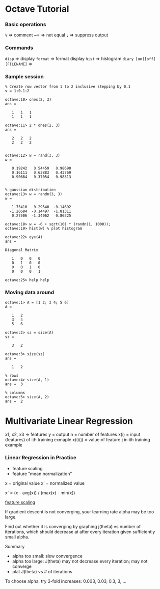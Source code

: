 
Octave Tutorial
===============

### Basic operations

`%` => comment
~=  => not equal
`;` => suppress output

### Commands

`disp` => display
`format` => format display
`hist` => histogram
`diary [on][off][FILENAME]` =>

### Sample session

```
% Create row vector from 1 to 2 inclusive stepping by 0.1
v = 1:0.1:2

octave:10> ones(2, 3)
ans =

   1   1   1
   1   1   1

octave:11> 2 * ones(2, 3)
ans =

   2   2   2
   2   2   2


octave:12> w = rand(3, 3)
w =

   0.19242   0.54459   0.98690
   0.16111   0.63883   0.43769
   0.90684   0.37054   0.98313


% gaussian distribution
octave:13> w = randn(3, 3)
w =

   1.75410   0.29540  -0.14692
  -1.26684  -0.14497  -1.81311
   0.27506  -1.34062   0.86325

octave:18> w = -6 + sqrt(10) * (randn(1, 1000));
octave:19> hist(w) % plot histogram

octave:22> eye(4)
ans =

Diagonal Matrix

   1   0   0   0
   0   1   0   0
   0   0   1   0
   0   0   0   1

octave:25> help help
```

### Moving data around

```
octave:1> A = [1 2; 3 4; 5 6]
A =

   1   2
   3   4
   5   6

octave:2> sz = size(A)
sz =

   3   2

octave:3> size(sz)
ans =

   1   2

% rows
octave:4> size(A, 1)
ans =  3

% columns
octave:5> size(A, 2)
ans =  2

```


Multivariate Linear Regression
==============================

x1, x2, x3 => features
y = output
n = number of features
x(i) = input (features) of ith training exmaple
x(i)(j) = value of feature j in ith training example

### Linear Regression in Practice
  * feature scaling
  * feature "mean normalization"

x = original value
x' = normalized value

x' = (x - avg(x)) / (max(x) - min(x))

[feature scaling](https://en.wikipedia.org/wiki/Feature_scaling)

If gradient descent is not converging, your learning rate
alpha may be too large.

Find out whether it is converging by graphing j(theta) vs
number of iterations, which should decrease at after every
iteration given sufficiently small alpha.

Summary
  * alpha too small: slow convergence
  * alpha too large: J(theta) may not decrease every iteration;
                     may not converge
  * plat J(theta) vs # of iterations

To choose alpha, try 3-fold increases:
0.003, 0.03, 0.3, 3, ...
